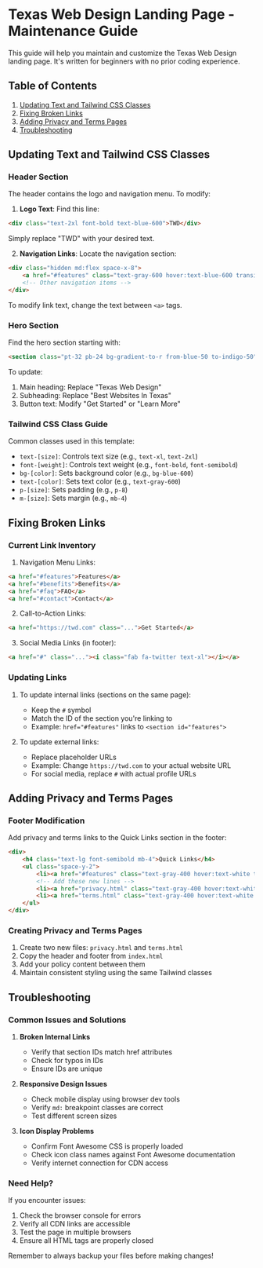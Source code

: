 # Texas Web Design Landing Page - Maintenance Guide

This guide will help you maintain and customize the Texas Web Design landing page. It's written for beginners with no prior coding experience.

## Table of Contents
1. [Updating Text and Tailwind CSS Classes](#updating-text-and-tailwind-css-classes)
2. [Fixing Broken Links](#fixing-broken-links)
3. [Adding Privacy and Terms Pages](#adding-privacy-and-terms-pages)
4. [Troubleshooting](#troubleshooting)

## Updating Text and Tailwind CSS Classes

### Header Section
The header contains the logo and navigation menu. To modify:

1. **Logo Text**: Find this line:
```html
<div class="text-2xl font-bold text-blue-600">TWD</div>
```
Simply replace "TWD" with your desired text.

2. **Navigation Links**: Locate the navigation section:
```html
<div class="hidden md:flex space-x-8">
    <a href="#features" class="text-gray-600 hover:text-blue-600 transition-colors duration-300">Features</a>
    <!-- Other navigation items -->
</div>
```
To modify link text, change the text between `<a>` tags.

### Hero Section
Find the hero section starting with:
```html
<section class="pt-32 pb-24 bg-gradient-to-r from-blue-50 to-indigo-50">
```

To update:
1. Main heading: Replace "Texas Web Design"
2. Subheading: Replace "Best Websites In Texas"
3. Button text: Modify "Get Started" or "Learn More"

### Tailwind CSS Class Guide
Common classes used in this template:
- `text-[size]`: Controls text size (e.g., `text-xl`, `text-2xl`)
- `font-[weight]`: Controls text weight (e.g., `font-bold`, `font-semibold`)
- `bg-[color]`: Sets background color (e.g., `bg-blue-600`)
- `text-[color]`: Sets text color (e.g., `text-gray-600`)
- `p-[size]`: Sets padding (e.g., `p-8`)
- `m-[size]`: Sets margin (e.g., `mb-4`)

## Fixing Broken Links

### Current Link Inventory
1. Navigation Menu Links:
```html
<a href="#features">Features</a>
<a href="#benefits">Benefits</a>
<a href="#faq">FAQ</a>
<a href="#contact">Contact</a>
```

2. Call-to-Action Links:
```html
<a href="https://twd.com" class="...">Get Started</a>
```

3. Social Media Links (in footer):
```html
<a href="#" class="..."><i class="fab fa-twitter text-xl"></i></a>
```

### Updating Links
1. To update internal links (sections on the same page):
   - Keep the `#` symbol
   - Match the ID of the section you're linking to
   - Example: `href="#features"` links to `<section id="features">`

2. To update external links:
   - Replace placeholder URLs
   - Example: Change `https://twd.com` to your actual website URL
   - For social media, replace `#` with actual profile URLs

## Adding Privacy and Terms Pages

### Footer Modification
Add privacy and terms links to the Quick Links section in the footer:

```html
<div>
    <h4 class="text-lg font-semibold mb-4">Quick Links</h4>
    <ul class="space-y-2">
        <li><a href="#features" class="text-gray-400 hover:text-white transition-colors duration-300">Features</a></li>
        <!-- Add these new lines -->
        <li><a href="privacy.html" class="text-gray-400 hover:text-white transition-colors duration-300">Privacy Policy</a></li>
        <li><a href="terms.html" class="text-gray-400 hover:text-white transition-colors duration-300">Terms of Service</a></li>
    </ul>
</div>
```

### Creating Privacy and Terms Pages
1. Create two new files: `privacy.html` and `terms.html`
2. Copy the header and footer from `index.html`
3. Add your policy content between them
4. Maintain consistent styling using the same Tailwind classes

## Troubleshooting

### Common Issues and Solutions

1. **Broken Internal Links**
   - Verify that section IDs match href attributes
   - Check for typos in IDs
   - Ensure IDs are unique

2. **Responsive Design Issues**
   - Check mobile display using browser dev tools
   - Verify `md:` breakpoint classes are correct
   - Test different screen sizes

3. **Icon Display Problems**
   - Confirm Font Awesome CSS is properly loaded
   - Check icon class names against Font Awesome documentation
   - Verify internet connection for CDN access

### Need Help?
If you encounter issues:
1. Check the browser console for errors
2. Verify all CDN links are accessible
3. Test the page in multiple browsers
4. Ensure all HTML tags are properly closed

Remember to always backup your files before making changes!